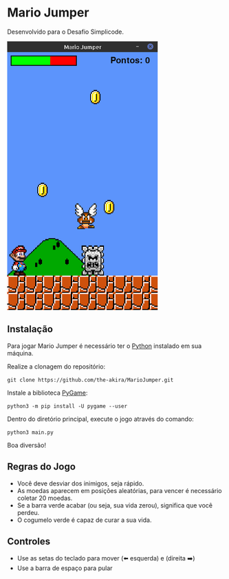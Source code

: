 # Mario Jumper

Desenvolvido para o Desafio Simplicode.

![img](https://raw.githubusercontent.com/the-akira/MarioJumper/main/images/screenshot.png)

## Instalação

Para jogar Mario Jumper é necessário ter o [Python](https://www.python.org/downloads/) instalado em sua máquina.

Realize a clonagem do repositório:

```
git clone https://github.com/the-akira/MarioJumper.git
```

Instale a biblioteca [PyGame](https://www.pygame.org/wiki/GettingStarted):

```
python3 -m pip install -U pygame --user
```

Dentro do diretório principal, execute o jogo através do comando:

```
python3 main.py
```

Boa diversão!

## Regras do Jogo

- Você deve desviar dos inimigos, seja rápido.
- As moedas aparecem em posições aleatórias, para vencer é necessário coletar 20 moedas.
- Se a barra verde acabar (ou seja, sua vida zerou), significa que você perdeu.
- O cogumelo verde é capaz de curar a sua vida.

## Controles

- Use as setas do teclado para mover (:arrow_left: esquerda) e (direita :arrow_right:)
- Use a barra de espaço para pular